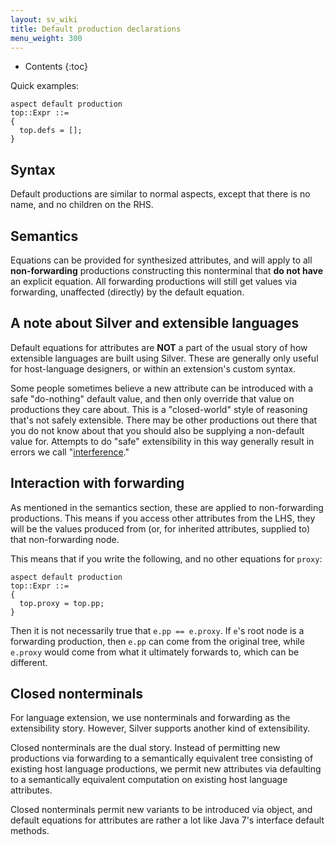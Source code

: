 ```yaml
---
layout: sv_wiki
title: Default production declarations
menu_weight: 300
---
```


* Contents
{:toc}

Quick examples:

```
aspect default production
top::Expr ::=
{
  top.defs = [];
}
```

## Syntax

Default productions are similar to normal aspects, except that there is no name, and no children on the RHS.

## Semantics

Equations can be provided for synthesized attributes, and will apply to all **non-forwarding** productions constructing this nonterminal that **do not have** an explicit equation.
All forwarding productions will still get values via forwarding, unaffected (directly) by the default equation.

## A note about Silver and extensible languages

Default equations for attributes are **NOT** a part of the usual story of how extensible languages are built using Silver.
These are generally only useful for host-language designers, or within an extension's custom syntax.

Some people sometimes believe a new attribute can be introduced with a safe "do-nothing" default value, and then only override that value on productions they care about.
This is a "closed-world" style of reasoning that's not safely extensible.
There may be other productions out there that you do not know about that you should also be supplying a non-default value for.
Attempts to do "safe" extensibility in this way generally result in errors we call "[interference](/silver/concepts/interference/)."

## Interaction with forwarding

As mentioned in the semantics section, these are applied to non-forwarding productions.
This means if you access other attributes from the LHS, they will be the values produced from (or, for inherited attributes, supplied to) that non-forwarding node.

This means that if you write the following, and no other equations for `proxy`:

```
aspect default production
top::Expr ::=
{
  top.proxy = top.pp;
}
```

Then it is not necessarily true that `e.pp == e.proxy`.
If `e`'s root node is a forwarding production, then `e.pp` can come from the original tree, while `e.proxy` would come from what it ultimately forwards to, which can be different.

## Closed nonterminals

For language extension, we use nonterminals and forwarding as the extensibility story.
However, Silver supports another kind of extensibility.

Closed nonterminals are the dual story.
Instead of permitting new productions via forwarding to a semantically equivalent tree consisting of existing host language productions, we permit new attributes via defaulting to a semantically equivalent computation on existing host language attributes.

Closed nonterminals permit new variants to be introduced via object, and default equations for attributes are rather a lot like Java 7's interface default methods.

